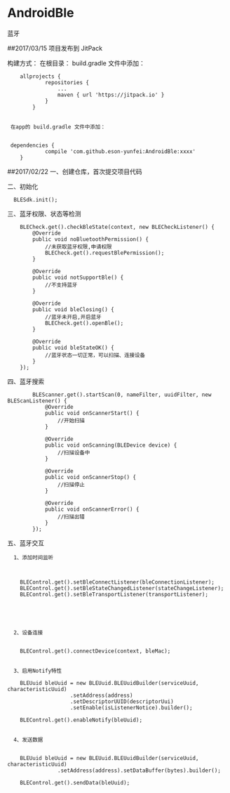 # AndroidBle
蓝牙

##2017/03/15
项目发布到 JitPack

构建方式：
    在根目录： build.gradle 文件中添加：

        allprojects {
        		repositories {
        			...
        			maven { url 'https://jitpack.io' }
        		}
        	}


     在app的 build.gradle 文件中添加：


     dependencies {
     	        compile 'com.github.eson-yunfei:AndroidBle:xxxx'
     	}



##2017/02/22
一、创建仓库，首次提交项目代码


二、初始化

      BLESdk.init();

三、蓝牙权限、状态等检测


        BLECheck.get().checkBleState(context, new BLECheckListener() {
			@Override
			public void noBluetoothPermission() {
                //未获取蓝牙权限,申请权限
                BLECheck.get().requestBlePermission();
			}

			@Override
			public void notSupportBle() {
                //不支持蓝牙
			}

			@Override
			public void bleClosing() {
                //蓝牙未开启,开启蓝牙
                BLECheck.get().openBle();
			}

			@Override
			public void bleStateOK() {
                //蓝牙状态一切正常，可以扫描、连接设备
			}
		});

四、蓝牙搜索

            BLEScanner.get().startScan(0, nameFilter, uuidFilter, new BLEScanListener() {
    			@Override
    			public void onScannerStart() {
    				//开始扫描
    			}

    			@Override
    			public void onScanning(BLEDevice device) {
                    //扫描设备中
    			}

    			@Override
    			public void onScannerStop() {
                    //扫描停止
    			}

    			@Override
    			public void onScannerError() {
                    //扫描出错
    			}
    		});


 五、蓝牙交互



      1、添加时间监听



        BLEControl.get().setBleConnectListener(bleConnectionListener);
		BLEControl.get().setBleStateChangedListener(stateChangeListener);
		BLEControl.get().setBleTransportListener(transportListener);





      2、设备连接


        BLEControl.get().connectDevice(context, bleMac);


      3、启用Notify特性

        BLEUuid bleUuid = new BLEUuid.BLEUuidBuilder(serviceUuid, characteristicUuid)
        				.setAddress(address)
        				.setDescriptorUUID(descriptorUui)
        				.setEnable(isListenerNotice).builder();

        BLEControl.get().enableNotify(bleUuid);


      4、发送数据


        BLEUuid bleUuid = new BLEUuid.BLEUuidBuilder(serviceUuid, characteristicUuid)
      				.setAddress(address).setDataBuffer(bytes).builder();

        BLEControl.get().sendData(bleUuid);



